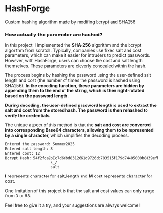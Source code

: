 # HashForge
Custom hashing algorithm made by modifing bcrypt and SHA256

### How actually the parameter are hashed?

In this project, I implemented the **SHA-256** algorithm and the bcrypt algorithm from scratch. Typically, companies use fixed salt and cost parameters, which can make it easier for intruders to predict passwords. However, with HashForge, users can choose the cost and salt length themselves. These parameters are cleverly concealed within the hash.


The process begins by hashing the password using the user-defined salt length and cost (the number of times the password is hashed using SHA256). **In the encoding function, these parameters are hidden by appending them to the end of the string, which is then right-rotated based on the password length.**


**During decoding, the user-defined password length is used to extract the salt and cost from the stored hash. The password is then rehashed to verify the credentials.**

The unique aspect of this method is that the **salt and cost are converted into corresponding Base64 characters, allowing them to be represented by a single character,** which simplifies the decoding process.

~~~sh
Entered the password: Summer2025
Entered salt length: 8
Entered cost: 12
Bcrypt Hash: 54f2fca2bIc7d6dbd8312661d9726bb783515f179d74405000b8839efb149e4d8M
                     \_/                                                     \_/
                     salt                                                    cost
~~~

**I** represents character for salt_length and **M** cost represents character for cost.

One limitation of this project is that the salt and cost values can only range from 0 to 63.

Feel free to give it a try, and your suggestions are always welcome!
